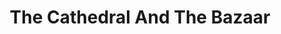 ---
layout: page-books
title: The Cathedral And The Bazaar
subtitle: 
essential: 
categories: ['software']
authors: ['Eric S. Raymond']
authors_twitter: ['']
excerpt: Free software means that the software's users have freedom. (The issue is not about price.) We developed the GNU operating system so that users can have freedom in their computing. Specifically, free software means users have the four essential freedoms (0) to run the program, (1) to study and change the program in source code form, (2) to redistribute exact copies, and (3) to distribute modified versions.
resource_url: https://www.gnu.org/philosophy/
amazon_url: 
wikipedia_url: 
free_url: https://www.gnu.org/philosophy/fsfs/rms-essays.pdf
---